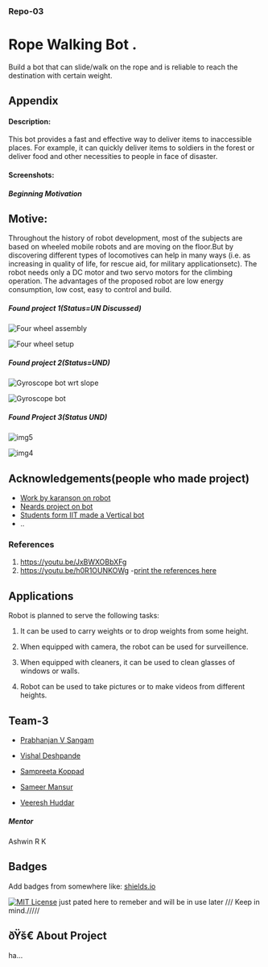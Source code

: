 ### Repo-03

# Rope Walking Bot .

Build a bot that can slide/walk on the rope and is reliable to  reach the destination with certain weight.


## Appendix

#### Description:

This bot provides a fast and effective way to deliver items to inaccessible places. For example, it can quickly deliver items to soldiers in the forest or deliver food and other necessities to people in face of disaster.

#### Screenshots:
##### Beginning Motivation
## Motive:
 
 Throughout the history of robot development, most of the subjects are based on wheeled mobile robots and are moving on the floor.But by discovering different types of locomotives can help in many ways (i.e. as increasing in quality of life, for rescue aid, for military applicationsetc). The robot needs only a DC motor and two servo motors for the climbing operation. The advantages of the proposed robot are low energy consumption, low cost, easy to control and build.



##### Found project 1(Status=UN Discussed)
![Four wheel assembly](https://user-images.githubusercontent.com/130633617/232180120-b1c6a91c-4e01-484f-8ec6-9c1c16ecd5d7.png)

![Four wheel setup](https://user-images.githubusercontent.com/130633617/232180414-66d3c7f2-6c7c-4dec-8b5d-2af755ed641d.png)

##### Found project 2(Status=UND)
![Gyroscope bot wrt slope](https://user-images.githubusercontent.com/130633617/232180445-81f69a3a-15c4-4f22-a4b4-bee1eae959ff.png)

![Gyroscope bot](https://user-images.githubusercontent.com/130633617/232180455-9ca2a202-95b4-42da-903e-17ca5d6fce6a.png)
 
##### Found Project 3(Status UND)
![img5](https://user-images.githubusercontent.com/130481527/232230182-7e5f9b40-a8be-41ff-addb-eeb5f8369589.png)

![img4](https://user-images.githubusercontent.com/130481527/232230187-9f20322c-82e5-492c-ab47-9b94e057e402.png)

## Acknowledgements(people who made project)

 - [Work by karanson on robot](https://github.com/karansoni1072002/Rope-Climbing-Bot)
 - [Neards project on bot](https://github.com/NERDS-PROJECTS/Rope-Climbing-Robot)
 - [Students form IIT made a Vertical bot](https://github.com/marsiitr/Rope-Climbing-Robot)
 - ..

### References 
1. https://youtu.be/JxBWXOBbXFg
2. https://youtu.be/h0R1OUNKOWg
-[print the references here]()
 
## Applications
Robot is planned to serve the following tasks:

1. It can be used to carry weights or to drop weights from some height.

2. When equipped with camera, the robot can be used for surveillence.

3. When equipped with cleaners, it can be used to clean glasses of windows or walls.

4. Robot can be used to take pictures or to make videos from different heights.


## Team-3

- [Prabhanjan V Sangam](https://github.com/Prabhanjan-V-Sangam)

- [Vishal Deshpande](https://github.com/VMD-21)
- [Sampreeta Koppad](https://github.com/SampreetaKoppad)
- [Sameer Mansur](https://github.com/Sameer-Mansur)
- [Veeresh Huddar](https://github.com/Veeresh-huddar)
 ##### Mentor
 Ashwin R K



## Badges

Add badges from somewhere like: [shields.io](https://shields.io/)

[![MIT License](https://img.shields.io/badge/License-MIT-green.svg)](https://choosealicense.com/licenses/mit/)
just pated here to remeber and will be in use later /// Keep in mind./////
## ðŸš€ About Project
ha...

